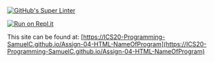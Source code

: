 [![GitHub's Super Linter](https://github.com/ICS20-Programming-SamuelC/Assign-04-HTML-NameOfProgram/workflows/GitHub's%20Super%20Linter/badge.svg)](https://github.com/ICS20-Programming-SamuelC/Assign-04-HTML-NameOfProgram/actions)



[![Run on Repl.it](https://repl.it/badge/github/ICS20-Programming-SamuelC/Assign-04-HTML-NameOfProgram)](https://repl.it/github/ICS20-Programming-SamuelC/Assign-04-HTML-NameOfProgram)



This site can be found at: [https://ICS20-Programming-SamuelC.github.io/Assign-04-HTML-NameOfProgram](https://ICS20-Programming-SamuelC.github.io/Assign-04-HTML-NameOfProgram)